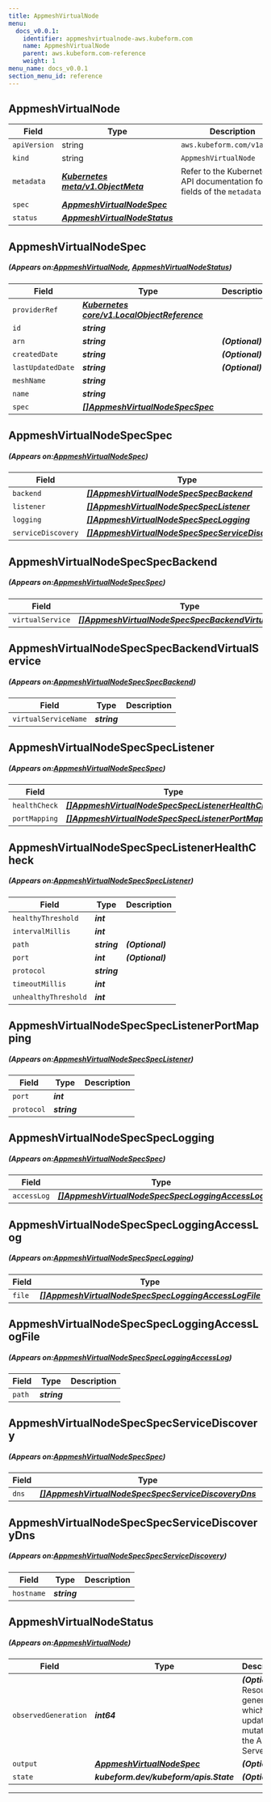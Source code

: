 ```yaml
---
title: AppmeshVirtualNode
menu:
  docs_v0.0.1:
    identifier: appmeshvirtualnode-aws.kubeform.com
    name: AppmeshVirtualNode
    parent: aws.kubeform.com-reference
    weight: 1
menu_name: docs_v0.0.1
section_menu_id: reference
---
```


## AppmeshVirtualNode
| Field | Type | Description |
| ------ | ----- | ----------- |
| `apiVersion` | string | `aws.kubeform.com/v1alpha1` |
|    `kind` | string | `AppmeshVirtualNode` |
| `metadata` | ***[Kubernetes meta/v1.ObjectMeta](https://kubernetes.io/docs/reference/generated/kubernetes-api/v1.13/#objectmeta-v1-meta)***|Refer to the Kubernetes API documentation for the fields of the `metadata` field.|
| `spec` | ***[AppmeshVirtualNodeSpec](#AppmeshVirtualNodeSpec)***||
| `status` | ***[AppmeshVirtualNodeStatus](#AppmeshVirtualNodeStatus)***||
## AppmeshVirtualNodeSpec
##### (Appears on:[AppmeshVirtualNode](#AppmeshVirtualNode), [AppmeshVirtualNodeStatus](#AppmeshVirtualNodeStatus))
| Field | Type | Description |
| ------ | ----- | ----------- |
| `providerRef` | ***[Kubernetes core/v1.LocalObjectReference](https://kubernetes.io/docs/reference/generated/kubernetes-api/v1.13/#localobjectreference-v1-core)***||
| `id` | ***string***||
| `arn` | ***string***| ***(Optional)*** |
| `createdDate` | ***string***| ***(Optional)*** |
| `lastUpdatedDate` | ***string***| ***(Optional)*** |
| `meshName` | ***string***||
| `name` | ***string***||
| `spec` | ***[[]AppmeshVirtualNodeSpecSpec](#AppmeshVirtualNodeSpecSpec)***||
## AppmeshVirtualNodeSpecSpec
##### (Appears on:[AppmeshVirtualNodeSpec](#AppmeshVirtualNodeSpec))
| Field | Type | Description |
| ------ | ----- | ----------- |
| `backend` | ***[[]AppmeshVirtualNodeSpecSpecBackend](#AppmeshVirtualNodeSpecSpecBackend)***| ***(Optional)*** |
| `listener` | ***[[]AppmeshVirtualNodeSpecSpecListener](#AppmeshVirtualNodeSpecSpecListener)***| ***(Optional)*** |
| `logging` | ***[[]AppmeshVirtualNodeSpecSpecLogging](#AppmeshVirtualNodeSpecSpecLogging)***| ***(Optional)*** |
| `serviceDiscovery` | ***[[]AppmeshVirtualNodeSpecSpecServiceDiscovery](#AppmeshVirtualNodeSpecSpecServiceDiscovery)***| ***(Optional)*** |
## AppmeshVirtualNodeSpecSpecBackend
##### (Appears on:[AppmeshVirtualNodeSpecSpec](#AppmeshVirtualNodeSpecSpec))
| Field | Type | Description |
| ------ | ----- | ----------- |
| `virtualService` | ***[[]AppmeshVirtualNodeSpecSpecBackendVirtualService](#AppmeshVirtualNodeSpecSpecBackendVirtualService)***| ***(Optional)*** |
## AppmeshVirtualNodeSpecSpecBackendVirtualService
##### (Appears on:[AppmeshVirtualNodeSpecSpecBackend](#AppmeshVirtualNodeSpecSpecBackend))
| Field | Type | Description |
| ------ | ----- | ----------- |
| `virtualServiceName` | ***string***||
## AppmeshVirtualNodeSpecSpecListener
##### (Appears on:[AppmeshVirtualNodeSpecSpec](#AppmeshVirtualNodeSpecSpec))
| Field | Type | Description |
| ------ | ----- | ----------- |
| `healthCheck` | ***[[]AppmeshVirtualNodeSpecSpecListenerHealthCheck](#AppmeshVirtualNodeSpecSpecListenerHealthCheck)***| ***(Optional)*** |
| `portMapping` | ***[[]AppmeshVirtualNodeSpecSpecListenerPortMapping](#AppmeshVirtualNodeSpecSpecListenerPortMapping)***||
## AppmeshVirtualNodeSpecSpecListenerHealthCheck
##### (Appears on:[AppmeshVirtualNodeSpecSpecListener](#AppmeshVirtualNodeSpecSpecListener))
| Field | Type | Description |
| ------ | ----- | ----------- |
| `healthyThreshold` | ***int***||
| `intervalMillis` | ***int***||
| `path` | ***string***| ***(Optional)*** |
| `port` | ***int***| ***(Optional)*** |
| `protocol` | ***string***||
| `timeoutMillis` | ***int***||
| `unhealthyThreshold` | ***int***||
## AppmeshVirtualNodeSpecSpecListenerPortMapping
##### (Appears on:[AppmeshVirtualNodeSpecSpecListener](#AppmeshVirtualNodeSpecSpecListener))
| Field | Type | Description |
| ------ | ----- | ----------- |
| `port` | ***int***||
| `protocol` | ***string***||
## AppmeshVirtualNodeSpecSpecLogging
##### (Appears on:[AppmeshVirtualNodeSpecSpec](#AppmeshVirtualNodeSpecSpec))
| Field | Type | Description |
| ------ | ----- | ----------- |
| `accessLog` | ***[[]AppmeshVirtualNodeSpecSpecLoggingAccessLog](#AppmeshVirtualNodeSpecSpecLoggingAccessLog)***| ***(Optional)*** |
## AppmeshVirtualNodeSpecSpecLoggingAccessLog
##### (Appears on:[AppmeshVirtualNodeSpecSpecLogging](#AppmeshVirtualNodeSpecSpecLogging))
| Field | Type | Description |
| ------ | ----- | ----------- |
| `file` | ***[[]AppmeshVirtualNodeSpecSpecLoggingAccessLogFile](#AppmeshVirtualNodeSpecSpecLoggingAccessLogFile)***| ***(Optional)*** |
## AppmeshVirtualNodeSpecSpecLoggingAccessLogFile
##### (Appears on:[AppmeshVirtualNodeSpecSpecLoggingAccessLog](#AppmeshVirtualNodeSpecSpecLoggingAccessLog))
| Field | Type | Description |
| ------ | ----- | ----------- |
| `path` | ***string***||
## AppmeshVirtualNodeSpecSpecServiceDiscovery
##### (Appears on:[AppmeshVirtualNodeSpecSpec](#AppmeshVirtualNodeSpecSpec))
| Field | Type | Description |
| ------ | ----- | ----------- |
| `dns` | ***[[]AppmeshVirtualNodeSpecSpecServiceDiscoveryDns](#AppmeshVirtualNodeSpecSpecServiceDiscoveryDns)***||
## AppmeshVirtualNodeSpecSpecServiceDiscoveryDns
##### (Appears on:[AppmeshVirtualNodeSpecSpecServiceDiscovery](#AppmeshVirtualNodeSpecSpecServiceDiscovery))
| Field | Type | Description |
| ------ | ----- | ----------- |
| `hostname` | ***string***||
## AppmeshVirtualNodeStatus
##### (Appears on:[AppmeshVirtualNode](#AppmeshVirtualNode))
| Field | Type | Description |
| ------ | ----- | ----------- |
| `observedGeneration` | ***int64***| ***(Optional)*** Resource generation, which is updated on mutation by the API Server.|
| `output` | ***[AppmeshVirtualNodeSpec](#AppmeshVirtualNodeSpec)***| ***(Optional)*** |
| `state` | ***kubeform.dev/kubeform/apis.State***| ***(Optional)*** |
---
